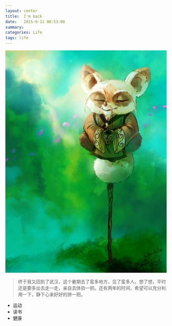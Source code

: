 ```yaml
---
layout: center
title:  I'm back
date:   2015-9-11 00:53:00
summary:
categories: Life
tags: life
---
```

<img src="https://github.com/ironicstone/ironicstone.github.io/raw/master/image/life/innerpeace.jpg" alt="Inner-peace" ><br>
> 终于我又回到了武汉，这个暑期去了蛮多地方，见了蛮多人。想了想，平时还是要多出去走一走，亲自去体验一把。还有两年的时间，希望可以充分利用一下，静下心来好好的拼一把。

- 运动
- 读书
- 健康

